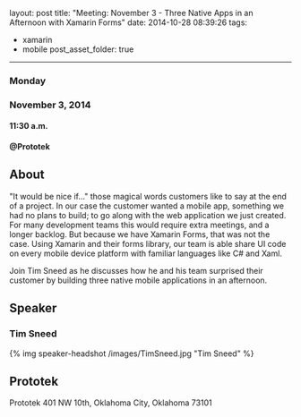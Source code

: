 layout: post
title: "Meeting: November 3 - Three Native Apps in an Afternoon with Xamarin Forms"
date: 2014-10-28 08:39:26
tags:
- xamarin
- mobile
post_asset_folder: true
---

### Monday
### November 3, 2014
#### 11:30 a.m.
#### @Prototek


## About
"It would be nice if..." those magical words customers like to say at the end of a project. In our case the customer wanted a mobile app, something we had no plans to build; to go along with the web application we just created. For many development teams this would require extra meetings, and a longer backlog. But because we have Xamarin Forms, that was not the case. Using Xamarin and their forms library, our team is able share UI code on every mobile device platform with familiar languages like C# and Xaml.

Join Tim Sneed as he discusses how he and his team surprised their customer by building three
native mobile applications in an afternoon.


<!-- more -->

## Speaker  




### Tim Sneed

{% img speaker-headshot /images/TimSneed.jpg  "Tim Sneed" %}


## Prototek
Prototek
401 NW 10th,
Oklahoma City, Oklahoma
73101

<script
type="text/javascript"
src="http://maps.google.com/maps/api/js?sensor=false"
></script>
<style>
#gmap_canvas img{
  max-width:none!important;
  background:none!important;
}

.speaker-headshot {
  float: left;

  padding: 5px 100% 5px 0px;
}

</style>

<div style="overflow:hidden;height:200px;width:900px;">
  <div id="gmap_canvas" style="height:200px;width:900px;"></div>
</div>
<script type="text/javascript">
function init_map() {
    var myOptions = {
        zoom: 14,
        center: new google.maps.LatLng(35.478527, -97.51941699999998),
        mapTypeId: google.maps.MapTypeId.ROADMAP
    };
    map = new google.maps.Map(document.getElementById("gmap_canvas"), myOptions);
    marker = new google.maps.Marker({
        map: map,
        position: new google.maps.LatLng(35.478527, -97.51941699999998)
    });
    infowindow = new google.maps.InfoWindow({
        content: "<b>Prototek</b><br/>401 NW 10th St, <br/>73103 Oklahoma City"
    });
    google.maps.event.addListener(marker, "click", function() {
        infowindow.open(map, marker);
    });
    infowindow.open(map, marker);
}
google.maps.event.addDomListener(window, 'load', init_map);
</script>
